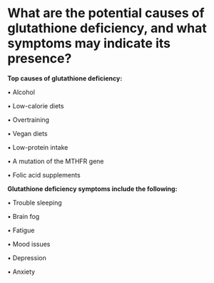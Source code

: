# What are the potential causes of glutathione deficiency, and what symptoms may indicate its presence?

**Top causes of glutathione deficiency:**

• Alcohol

• Low-calorie diets

• Overtraining

• Vegan diets

• Low-protein intake

• A mutation of the MTHFR gene

• Folic acid supplements

**Glutathione deficiency symptoms include the following:**

• Trouble sleeping

• Brain fog

• Fatigue

• Mood issues

• Depression

• Anxiety